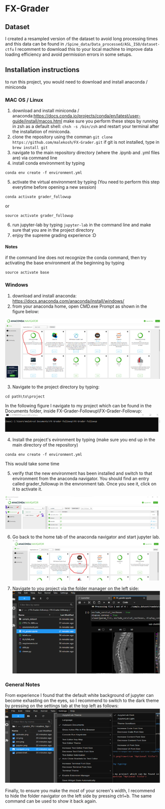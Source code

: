 # FX-Grader

## Dataset
I created a resampled version of the dataset to avoid long processing times and this data can be found in `/Spine_data/Data_processed/ASL_ISO/dataset-ctfu` I recomment to download this to your local machine to improve data loading efficiency and avoid permission errors in some setups.  

## Installation instructions

to run this project, you would need to download and install anaconda / miniconda



### MAC OS / Linux
1) download and install miniconda / anaconda:https://docs.conda.io/projects/conda/en/latest/user-guide/install/macos.html 
make sure you perform these steps by running in zsh as a default shell: `chsh -s /bin/zsh` and restart your terminal after the installation of miniconda.
2) clone the repository using the comman `git clone https://github.com/malekosh/FX-Grader.git`
if git is not installed, type in `brew install git`
3) navigate to the main repository directory (where the .ipynb and .yml files are) via command line
4) install conda environment by typing
```
conda env create -f environment.yml
```
5) activate the virtual environment by typing (You need to perform this step everytime before opening a new session)
```
conda activate grader_followup
```
or 
```
source activate grader_followup
```
6) run jupyter-lab by typing `jupyter-lab` in the command line and make sure that you are in the project directory
7) enjoy the supreme grading experience :D

#### Notes
if the command line does not recognize the conda command, then try activating the base environment at the beginning by typing
```
source activate base
```

### Windows
1) download and install anaconda: https://docs.anaconda.com/anaconda/install/windows/
2) from your anaconda home, open CMD.exe Prompt as shown in the figure below:

![Screenshot](./readme_figs/powershell.png?raw=true "Optional Title")


3) Navigate to the project directory by typing:
```
cd path\to\project
```
In the following figure I navigate to my project which can be found in the Documents folder, inside FX-Grader-Followup\FX-Grader-Followup:
![Screenshot](./readme_figs/cd.png?raw=true "Optional Title")


4) Install the project's evironment by typing (make sure you end up in the main directory of the repository)
```
conda env create -f environment.yml
```
This would take some time

5) verify that the new environment has been installed and switch to that environment from the anaconda navigator. You should find an entry called grader_followup in the envronment tab. Once you see it, click on it to activate it. 

![Screenshot](./readme_figs/activate.png?raw=true "Optional Title")

6) Go back to the home tab of the anaconda navigator and start jupyter lab.
![Screenshot](./readme_figs/jupyter.png?raw=true "Optional Title")

7) Navigate to you project via the folder manager on the left side:
![Screenshot](./readme_figs/navigate.png?raw=true "Optional Title")

### General Notes
From experience I found that the default white background of jupyter can become exhasting on the eyes, so I recommend to switch to the dark theme by pressing on the settings tab at the top left as follows:
![Screenshot](./readme_figs/theme.png?raw=true "Optional Title")

Finally, to ensure you make the most of your screen's width, I recommend to hide the folder navigator on the left side by pressing ctrl+b. The same command can be used to show it back again.